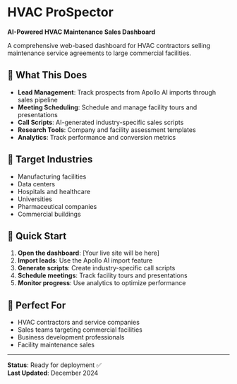 # HVAC ProSpector

**AI-Powered HVAC Maintenance Sales Dashboard**

A comprehensive web-based dashboard for HVAC contractors selling maintenance service agreements to large commercial facilities.

## 🎯 What This Does

- **Lead Management**: Track prospects from Apollo AI imports through sales pipeline
- **Meeting Scheduling**: Schedule and manage facility tours and presentations
- **Call Scripts**: AI-generated industry-specific sales scripts
- **Research Tools**: Company and facility assessment templates
- **Analytics**: Track performance and conversion metrics

## 🏢 Target Industries

- Manufacturing facilities
- Data centers  
- Hospitals and healthcare
- Universities
- Pharmaceutical companies
- Commercial buildings

## 🚀 Quick Start

1. **Open the dashboard**: [Your live site will be here]
2. **Import leads**: Use the Apollo AI import feature
3. **Generate scripts**: Create industry-specific call scripts
4. **Schedule meetings**: Track facility tours and presentations
5. **Monitor progress**: Use analytics to optimize performance

## 💼 Perfect For

- HVAC contractors and service companies
- Sales teams targeting commercial facilities
- Business development professionals
- Facility maintenance sales

---

**Status**: Ready for deployment ✅  
**Last Updated**: December 2024
